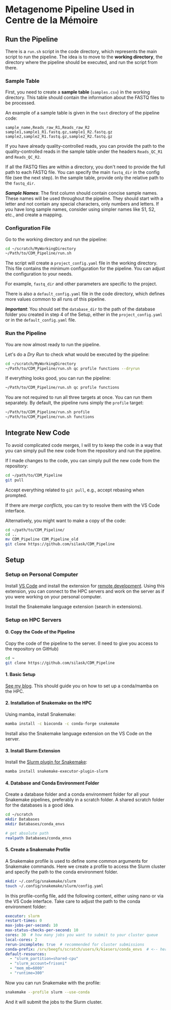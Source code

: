 # Metagenome Pipeline Used in Centre de la Mémoire

## Run the Pipeline

There is a `run.sh` script in the code directory, which represents the main script to run the pipeline. The idea is to move to the **working directory**, the directory where the pipeline should be executed, and run the script from there.

### Sample Table

First, you need to create a **sample table** (`samples.csv`) in the working directory. This table should contain the information about the FASTQ files to be processed.

An example of a sample table is given in the `test` directory of the pipeline code:

```csv
sample_name,Reads_raw_R1,Reads_raw_R2
sample1,sample1_R1.fastq.gz,sample1_R2.fastq.gz
sample2,sample2_R1.fastq.gz,sample2_R2.fastq.gz
```

If you have already quality-controlled reads, you can provide the path to the quality-controlled reads in the sample table under the headers `Reads_QC_R1` and `Reads_QC_R2`.

If all the FASTQ files are within a directory, you don't need to provide the full path to each FASTQ file. You can specify the main `fastq_dir` in the config file (see the next step). In the sample table, provide only the relative path to the `fastq_dir`.

***Sample Names***: The first column should contain concise sample names. These names will be used throughout the pipeline. They should start with a letter and not contain any special characters, only numbers and letters. If you have long sample names, consider using simpler names like S1, S2, etc., and create a mapping.

### Configuration File

Go to the working directory and run the pipeline:

```bash
cd ~/scratch/MyWorkingDirectory
~/Path/to/CDM_Pipeline/run.sh
```

The script will create a `project_config.yaml` file in the working directory. This file contains the minimum configuration for the pipeline. You can adjust the configuration to your needs.

For example, `fastq_dir` and other parameters are specific to the project.

There is also a `default_config.yaml` file in the code directory, which defines more values common to all runs of this pipeline.

***Important***: You should set the `database_dir` to the path of the database folder you created in step 4 of the Setup, either in the `project_config.yaml` or in the `default_config.yaml` file.

### Run the Pipeline

You are now almost ready to run the pipeline.

Let's do a *Dry Run* to check what would be executed by the pipeline:

```bash
cd ~/scratch/MyWorkingDirectory
~/Path/to/CDM_Pipeline/run.sh qc profile functions --dryrun
```

If everything looks good, you can run the pipeline:

```bash
~/Path/to/CDM_Pipeline/run.sh qc profile functions
```

You are not required to run all three targets at once. You can run them separately. By default, the pipeline runs simply the `profile` target:

```bash
~/Path/to/CDM_Pipeline/run.sh profile
~/Path/to/CDM_Pipeline/run.sh functions
```

## Integrate New Code

To avoid complicated code merges, I will try to keep the code in a way that you can simply pull the new code from the repository and run the pipeline.

If I made changes to the code, you can simply pull the new code from the repository:

```bash
cd ~/path/to/CDM_Pipeline
git pull
```

Accept everything related to `git pull`, e.g., accept rebasing when prompted.

If there are _merge conflicts_, you can try to resolve them with the VS Code interface.

Alternatively, you might want to make a copy of the code:

```bash
cd ~/path/to/CDM_Pipeline/
cd ..
mv CDM_Pipeline CDM_Pipeline_old
git clone https://github.com/silask/CDM_Pipeline
```

## Setup


### Setup on Personal Computer

Install [VS Code](https://code.visualstudio.com/) and install the extension for [remote development](https://marketplace.visualstudio.com/items?itemName=ms-vscode-remote.vscode-remote-extensionpack). Using this extension, you can connect to the HPC servers and work on the server as if you were working on your personal computer.

Install the Snakemake language extension (search in extensions).

### Setup on HPC Servers

#### 0. Copy the Code of the Pipeline

Copy the code of the pipeline to the server. (I need to give you access to the repository on GitHub)

```bash
cd ~
git clone https://github.com/silask/CDM_Pipeline
```

#### 1. Basic Setup

[See my blog](https://silask.github.io/post/hpc/). This should guide you on how to set up a conda/mamba on the HPC.

#### 2. Installation of Snakemake on the HPC

Using mamba, install Snakemake:

```bash
mamba install -c bioconda -c conda-forge snakemake
```

Install also the Snakemake language extension on the VS Code on the server.

#### 3. Install Slurm Extension

Install the [Slurm plugin for Snakemake](https://snakemake.github.io/snakemake-plugin-catalog/plugins/executor/slurm.html):

```bash
mamba install snakemake-executor-plugin-slurm
```

#### 4. Database and Conda Environment Folder

Create a database folder and a conda environment folder for all your Snakemake pipelines, preferably in a scratch folder. A shared scratch folder for the databases is a good idea.

```bash
cd ~/scratch
mkdir Databases
mkdir Databases/conda_envs

# get absolute path 
realpath Databases/conda_envs
```

#### 5. Create a Snakemake Profile

A Snakemake profile is used to define some common arguments for Snakemake commands. Here we create a profile to access the Slurm cluster and specify the path to the conda environment folder.

```bash
mkdir ~/.config/snakemake/slurm
touch ~/.config/snakemake/slurm/config.yaml
```

In this profile-config file, add the following content, either using nano or via the VS Code interface. Take care to adjust the path to the conda environment folder:

```yaml
executor: slurm
restart-times: 0
max-jobs-per-second: 10
max-status-checks-per-second: 10
cores: 30  # how many jobs you want to submit to your cluster queue
local-cores: 2
rerun-incomplete: true  # recommended for cluster submissions
conda-prefix: /srv/beegfs/scratch/users/k/kiesers/conda_envs  # <-- here add the path to the conda environment folder
default-resources:
  - "slurm_partition=shared-cpu"
  - "slurm_account=frisoni"
  - "mem_mb=6000"
  - "runtime=300"
```

Now you can run Snakemake with the profile:

```bash
snakemake --profile slurm --use-conda
```

And it will submit the jobs to the Slurm cluster.
